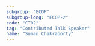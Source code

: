 ```yaml
---
subgroup: "ECOP"
subgroup-long: "ECOP-2"
code: "CT02"
tag: "Contributed Talk Speaker"
name: "Suman Chakraborty"
---
```

